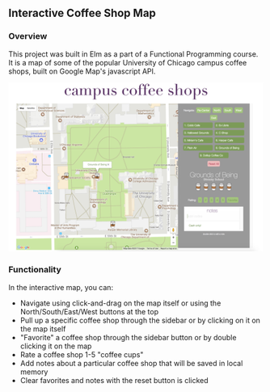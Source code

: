 ## Interactive Coffee Shop Map

### Overview
This project was built in Elm as a part of a Functional Programming course. It is a map of some of the popular University of Chicago campus coffee shops, built on Google Map's javascript API. 

![alt text](https://github.com/jkimpai/coffeemap/blob/master/screenshot.png "Coffee Shop Map")

### Functionality
In the interactive map, you can:
* Navigate using click-and-drag on the map itself or using the North/South/East/West buttons at the top
* Pull up a specific coffee shop through the sidebar or by clicking on it on the map itself
* "Favorite" a coffee shop through the sidebar button or by double clicking it on the map 
* Rate a coffee shop 1-5 "coffee cups"
* Add notes about a particular coffee shop that will be saved in local memory
* Clear favorites and notes with the reset button is clicked 
